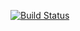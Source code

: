 [![Build Status](https://travis-ci.org/jepperino1/sem.svg?branch=master)](https://travis-ci.org/jepperino1/sem)